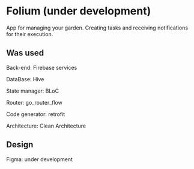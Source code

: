 # Folium (under development)

App for managing your garden. Creating tasks and receiving notifications for their execution.

## Was used

Back-end: Firebase services

DataBase: Hive

State manager: BLoC

Router: go_router_flow

Code generator: retrofit

Architecture: Clean Architecture

## Design

Figma: under development
